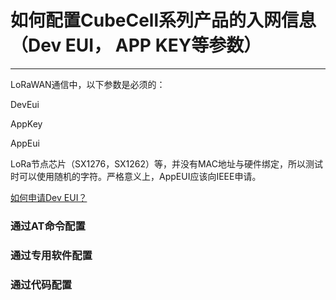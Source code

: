 # 如何配置CubeCell系列产品的入网信息（Dev EUI， APP KEY等参数）

-------------------------------------------------------------------------------------------------------

LoRaWAN通信中，以下参数是必须的：

DevEui

AppKey

AppEui



LoRa节点芯片（SX1276，SX1262）等，并没有MAC地址与硬件绑定，所以测试时可以使用随机的字符。严格意义上，AppEUI应该向IEEE申请。

[如何申请Dev EUI？](https://www.thethingsnetwork.org/forum/t/appeui-ieee-where-to-buy-register/32136)



### 通过AT命令配置

### 通过专用软件配置

### 通过代码配置

